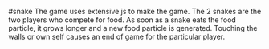 #snake
The game uses extensive js to make the game. The 2 snakes are the two players who compete for food.
As soon as a snake eats the food particle, it grows longer and a new food particle is generated.
Touching the walls or own self causes an end of game for the particular player.
